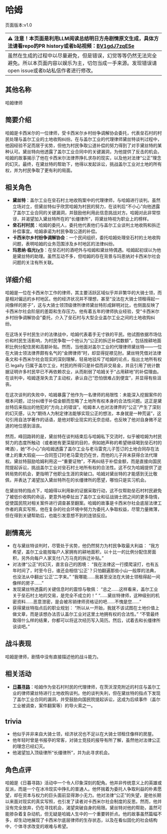 # 哈姆
页面版本:v1.0
 

| :warning: 注意！本页面是利用LLM阅读总结明日方舟剧情原文生成，具体方法请看repo的PR history或者b站视频：[BV1gdJ7zqESe](https://www.bilibili.com/video/BV1gdJ7zqESe/)         |
|:----------------------------|
| 虽然在生成的过程中以尽量避免，但是错误，幻觉等等仍然无法完全避免。所以本页面内容以娱乐为主，切勿当成一手来源。发现错误请open issue或者b站私信作者进行修改。|



## 其他名称
哈姆律师
## 简要介绍
哈姆是卡西米尔的一位律师，受卡西米尔乡村纷争调解协会委托，代表垒石村的村民处理与盖尔工业的土地收购纠纷。在与盖尔工业的代理律师黛丝特谈判过程中，他因经验不足而居于劣势，但他为村民争取公道补偿的努力得到了对手黛丝特的某种认可。黛丝特向他透露了盖尔工业合同中的关键漏洞，为他提供了反击的机会。哈姆的故事揭示了他在卡西米尔法律界挣扎求存的现实，以及他对法律“公正”理念的幻灭。最终，在黛丝特的帮助下，他得以发起诉讼，挑战盖尔工业对土地的所有权，并为村民争取了更有利的局面。
## 相关角色
-   **黛丝特**：盖尔工业在垒石村土地收购案中的代理律师，与哈姆进行谈判。虽然立场对立，但黛丝特似乎欣赏哈姆为村民的努力，在谈判后“不小心”向他透露了盖尔工业合同的关键漏洞，并鼓励他利用此信息挑战对方。哈姆对此非常惊讶，并渴望加入黛丝特所在的“长缰律所”，将黛丝特视为职业上的榜样。
-   **垒石村村民**：哈姆的委托人，委托他代表他们与盖尔工业谈判土地收购和拆迁补偿事宜。哈姆承诺为村民争取公道的补偿。
-   **卡西米尔乡村纷争调解协会**：一个民间组织，委托哈姆处理垒石村的土地收购问题，表明哈姆的业务范围涉及乡村地区的法律纠纷。
-   **玛恩纳·临光([v1](extended_char_4ec778.md))**：在垒石村的酒吧外与哈姆和黛丝特偶遇。哈姆起初误以为他是黛丝特的助理。虽然互动不多，但哈姆的存在背景与玛恩纳对卡西米尔社会问题的关注有所关联。
## 详细介绍
哈姆是一位在卡西米尔工作的律师，其主要活跃区域似乎并非繁华的大骑士领，而是相对偏远的乡村地区。他的经济状况并不理想，甚至“没法在大骑士领租得起一间像样的房子”，这与大骑士领顶级律所律师黛丝特形成鲜明对比，也侧面反映了卡西米尔社会阶层的差距和生存压力。他有着五年的律师执业经验，受“卡西米尔乡村纷争调解协会”委托，介入了垒石村与大型企业盖尔工业之间的土地收购纠纷。

在这场关乎村民生计的法律战中，哈姆代表着手无寸铁的平民。他试图依据市场估价和村民生活影响，为村民争取一个他认为“公正的拆迁补偿数额”，包括按耕地面积比例分配住房和高额补贴。然而，当他面对盖尔工业的代理律师黛丝特——一位在大骑士领法律界颇有名气的“金牌律师”时，却显得捉襟见肘。黛丝特凭借对法律条文和卡西米尔社会现实的深刻理解，轻易地驳斥了哈姆的论点，指出土地所有权已 legally 归属于盖尔工业，村民的所得只是补偿而非交易金，并且引用了统计数据证明许多村民早已不再依赖农业，从而削弱了哈姆关于“占用耕地”的补偿理由。在谈判中，哈姆逐渐失去了主动权，承认自己“恐怕很难占到便宜”，并显得有些沮丧。

在这次谈判的失败中，哈姆暴露了他作为一名律师的局限性：未能深入挖掘案件的根本问题，过分纠缠于补偿金额而忽略了土地所有权本身的合法性问题。这正是黛丝特后来指出的他犯的“方向上的错误”。哈姆本人也对法律界的“公正”产生了深刻的幻灭感，认为“期待人为制定律法能够实现公正的想法，本身就是一种荒诞”，这句引用自法学著作的话语，是他对职业现实的无奈总结，也反映了他对自身微不足道的地位感到沮丧。

然而，峰回路转的是，黛丝特在谈判结束后与哈姆私下交流时，似乎被哈姆为村民努力的态度所触动（或者她有更深层的目的，例如她声称的希望继续喝到垒石村的啤酒），她“不小心”向哈姆透露了盖尔工业与老马雷克儿子签订的土地合同存在法律上的重大瑕疵——合同签订时老马雷克仍在世，而他的儿子并未获得合法代理权。黛丝特鼓励哈姆利用这一“重要证物”，不再纠结于补偿金额，而是直接向国民院提起诉讼，挑战盖尔工业对垒石村土地所有权的合法性。这不仅为哈姆提供了逆转局势的机会，更指明了他职业生涯的突破口。哈姆对黛丝特的才能感到无比敬佩，并表达了渴望加入黛丝特所在的长缰律所的愿望，哪怕只是实习机会。

在黛丝特的指点下，哈姆得以利用新的证据采取行动，这不仅帮助垒石村村民避免了被低价收购的命运，更意外地牵扯出了盖尔工业和征战骑士团之间的更多隐情，促使国民院对相关案件进行调查甚至翻案。哈姆的故事是卡西米尔社会底层法律工作者的真实写照，他在复杂的社会环境中努力为委托人争取权益，尽管力量微薄，但在得到关键帮助后，也能引发意想不到的连锁反应。
## 剧情高光
- 在与黛丝特谈判时，尽管处于劣势，他仍然努力为村民争取最大利益：
    “我方希望，盖尔工业能按每户人家拥有的耕地面积，以十比一的比例分配住房面积，另外向每户人家支付八万马克的拆迁补贴。”
- 对法律“公正”的幻灭，直言自己的困境：
    “我在法律这一行摸爬滚打，也有五年时间了，时至今日，谁还会相信‘公正’？只怕翻遍那些小山一般厚的法典，也没法从中翻出‘公正’二字来。”
    “我哪能......我甚至没法在大骑士领租得起一间像样的房子......”
- 发现黛丝特透露的关键信息时的震惊与敬佩：
    “总之......这样看来，盖尔工业关于垒石村土地的交易，是完全不成立的！”
    “......黛丝特律师，这种级别的机密资料......恶意泄密，是会被吊销律师资格证的吧......不愧是您......”
- 获得黛丝特指点后的职业规划：
    “所以从一开始，我就不该试图在土地价值上做文章，而是该想办法否认盖尔工业对这里土地拥有权的合法性。”
    “不管最终取得什么样的结果，你都可以将这次经历写入简历。然后，试着去和长缰律所谈谈吧。”
## 战斗表现
哈姆是律师，剧情中没有直接描述他的战斗能力。
## 相关活动
-   **[日暮寻路](../stories/act12mini.md)**：哈姆作为垒石村村民的代理律师，在茨沃涅克附近的村庄与盖尔工业的律师黛丝特进行土地收购谈判。他的谈判失利，但在黛丝特的指点下发现了盖尔工业合同的漏洞，并受鼓励向国民院提起诉讼，这成为后续事件（盖尔工业被调查，案件翻案等）的导火索之一。
## trivia
- 他似乎并非来自大骑士领，经济状况也不足以在大骑士领租住像样的房屋。
- 他年轻时曾是书报亭的常客，对骑士竞技的报导有所了解，虽然他对法律公正的理念已经幻灭。
- 他渴望加入顶级律所“长缰律所”，并为此寻求机会。
## 角色点评
哈姆是《日暮寻路》活动中一个令人印象深刻的配角。他并非传统意义上的英雄或反派，而是一个在冰冷现实中挣扎的普通人。他怀揣着为委托人争取利益的朴素愿望，却在资本与权力的巨头面前显得渺小无力。他对法律“公正”的失望，是他长期以来面对现实的真实写照，也引发了读者对卡西米尔社会制度的反思。然而，他并没有完全放弃，仍在寻找机会，渴望突破自身的局限。黛丝特对他的帮助，虽然可能掺杂着复杂动机，但无疑是哈姆人生中的一个重要转折点。他的故事虽然篇幅不多，却生动地展现了卡西米尔底层律师的生存状态，以及在看似固化的社会结构中，个体寻求改变的艰难与希望。